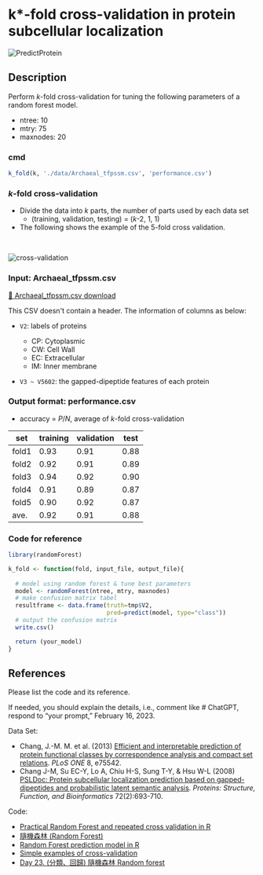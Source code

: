 # k*-fold cross-validation in protein subcellular localization
![PredictProtein](/images/img1.png)

## Description
Perform *k*-fold cross-validation for tuning the following parameters of a random forest model.
  * ntree: 10
  * mtry: 75
  * maxnodes: 20

### cmd
```R
k_fold(k, './data/Archaeal_tfpssm.csv', 'performance.csv')
```

### *k*-fold cross-validation
* Divide the data into *k* parts, the number of parts used by each data set
  * (training, validation, testing) = (*k*-2, 1, 1)
* The following shows the example of the 5-fold cross validation.

<br> 

![cross-validation](/images/img2.png)

### Input: Archaeal_tfpssm.csv

[📁 Archaeal_tfpssm.csv download](https://drive.google.com/file/d/1N99q71GckX0lzxCqpcGUStke3iNv__nG/view?usp=sharing)

This CSV doesn't contain a header. The information of columns as below:

* `V2`: labels of proteins
  * CP: Cytoplasmic
  * CW: Cell Wall
  * EC: Extracellular
  * IM: Inner membrane

* `V3 ~ V5602`: the gapped-dipeptide features of each protein

### Output format: performance.csv

* accuracy = *P*/*N*, average of *k*-fold cross-validation

set|training|validation|test
---|---|---|---
fold1|0.93|0.91|0.88
fold2|0.92|0.91|0.89
fold3|0.94|0.92|0.90
fold4|0.91|0.89|0.87
fold5|0.90|0.92|0.87
ave.|0.92|0.91|0.88


### Code for reference

```R
library(randomForest)

k_fold <- function(fold, input_file, output_file){
  
  # model using random forest & tune best parameters
  model <- randomForest(ntree, mtry, maxnodes)
  # make confusion matrix tabel
  resultframe <- data.frame(truth=tmp$V2,
                            pred=predict(model, type="class"))
  # output the confusion matrix                        
  write.csv()

  return (your_model)
}
```

## References
Please list the code and its reference.

If needed, you should explain the details, i.e., comment like # ChatGPT, respond to “your prompt,” February 16, 2023.

Data Set:
* Chang, J.-M. M. et al. (2013) [Efficient and interpretable prediction of protein functional classes by correspondence analysis and compact set relations](https://journals.plos.org/plosone/article?id=10.1371/journal.pone.0075542). *PLoS ONE* 8, e75542.
* Chang J-M, Su EC-Y, Lo A, Chiu H-S, Sung T-Y, & Hsu W-L (2008) [PSLDoc: Protein subcellular localization prediction based on gapped-dipeptides and probabilistic latent semantic analysis](https://onlinelibrary.wiley.com/doi/full/10.1002/prot.21944). *Proteins: Structure, Function, and Bioinformatics* 72(2):693-710.

Code:
- [Practical Random Forest and repeated cross validation in R](https://rpubs.com/jvaldeleon/forest_repeat_cv)
- [隨機森林 (Random Forest)](https://rpubs.com/jiankaiwang/rf)
- [Random Forest prediction model in R](https://rpubs.com/markloessi/498787)
- [Simple examples of cross-validation](https://rpubs.com/muxicheng/1004550)
- [Day 23. (分類、回歸) 隨機森林 Random forest](https://ithelp.ithome.com.tw/articles/10303882?sc=rss.qu)
